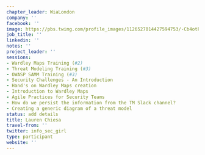```yaml
---
chapter_leader: WiaLondon
company: ''
facebook: ''
image: https://pbs.twimg.com/profile_images/1126527014427594753/-Cb4otPe_400x400.jpg
job_title: ''
linkedin: ''
notes: ''
project_leader: ''
sessions:
- Wardley Maps Training (#2)
- Threat Modeling Training (#3)
- OWASP SAMM Training (#3)
- Security Challenges - An Introduction
- Hand's on Wardley Maps creation
- Introduction to Wardley Maps
- Agile Practices for Security Teams
- How do we persist the information from the TM Slack channel?
- Creating a generic diagram of a threat model
status: add details
title: Lauren Chiesa
travel-from: ''
twitter: info_sec_girl
type: participant
website: ''
---
```


<!-- put more details about participant here -->